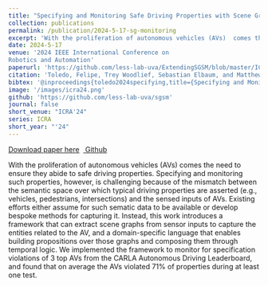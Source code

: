 ```yaml
---
title: "Specifying and Monitoring Safe Driving Properties with Scene Graphs"
collection: publications
permalink: /publication/2024-5-17-sg-monitoring
excerpt: 'With the proliferation of autonomous vehicles (AVs)  comes the need to ensure they abide to safe driving  properties. Specifying and monitoring such properties, however, is challenging because of the mismatch between the semantic space over which typical driving properties are asserted (e.g., vehicles,   pedestrians, intersections) and the sensed inputs of AVs. Existing efforts either assume for such sematic data  to be available or develop bespoke methods for capturing it. Instead, this work introduces a framework that can extract scene graphs  from sensor inputs to capture the entities related to the AV, and a domain-specific language  that enables   building propositions over those  graphs and composing them through temporal logic. We implemented the framework to monitor for specification violations of 3 top AVs from the CARLA Autonomous Driving Leaderboard, and found that on average the AVs violated 71% of properties during at least one test.'
date: 2024-5-17
venue: '2024 IEEE International Conference on
Robotics and Automation'
paperurl: 'https://github.com/less-lab-uva/ExtendingSGSM/blob/master/ICRA24_Specifying_and_Monitoring_with_Scene_Graphs.pdf'
citation: 'Toledo, Felipe, Trey Woodlief, Sebastian Elbaum, and Matthew B. Dwyer. &quot;Specifying and Monitoring Safe Driving Properties with Scene Graphs.&quot; In 2024 IEEE International Conference on Robotics and Automation (ICRA), pp. 15577-15584. IEEE, 2024.'
bibtex: '@inproceedings{toledo2024specifying,title={Specifying and Monitoring Safe Driving Properties with Scene Graphs},author={Toledo, Felipe and Woodlief, Trey and Elbaum, Sebastian and Dwyer, Matthew B},booktitle={2024 IEEE International Conference on Robotics and Automation (ICRA)},pages={15577--15584},year={2024},organization={IEEE}}'
image: '/images/icra24.png'
github: 'https://github.com/less-lab-uva/sgsm'
journal: false
short_venue: "ICRA'24"
series: ICRA
short_year: "'24"
---
```


<a href='https://github.com/less-lab-uva/ExtendingSGSM/blob/master/ICRA24_Specifying_and_Monitoring_with_Scene_Graphs.pdf'>Download paper here</a>&nbsp;&nbsp;<a href="https://github.com/less-lab-uva/sgsm"><i class="fab fa-fw fa-github" aria-hidden="true"></i> Github</a>

With the proliferation of autonomous vehicles (AVs)  comes the need to ensure they abide to safe driving  properties. Specifying and monitoring such properties, however, is challenging because of the mismatch between the semantic space over which typical driving properties are asserted (e.g., vehicles,   pedestrians, intersections) and the sensed inputs of AVs. Existing efforts either assume for such sematic data  to be available or develop bespoke methods for capturing it. Instead, this work introduces a framework that can extract scene graphs  from sensor inputs to capture the entities related to the AV, and a domain-specific language  that enables   building propositions over those  graphs and composing them through temporal logic. We implemented the framework to monitor for specification violations of 3 top AVs from the CARLA Autonomous Driving Leaderboard, and found that on average the AVs violated 71% of properties during at least one test.
